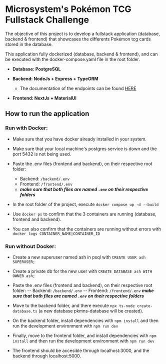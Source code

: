 
  

# Microsystem's Pokémon TCG Fullstack Challenge

  

  

The objective of this project is to develop a fullstack application (database, backend & frontend) that showcases the differents Pokémon tcg cards stored in the database.

  

This application fully dockerized (database, backend & frontend), and can be executed with the docker-compose.yaml file in the root folder.

  

  

- **Database: PostgreSQL**

  

  

- **Backend: NodeJs + Express + TypeORM**

    - The documentation of the endpoints can be found [HERE](https://documenter.getpostman.com/view/22098385/2sAYQiCoSk)

  

  

- **Frontend: NextJs + MaterialUI**

  

  

## How to run the application

  

  

### Run with Docker:

  

- Make sure that you have docker already installed in your system.

  

- Make sure that your local machine's postgres service is down and the port 5432 is not being used.

  

- Paste the .env files (frontend and backend), on their respective root folder:
    - Backend: `/backend/.env`
    - Frontend: `/frontend/.env`
    - ***make sure that both files are named `.env` on their respective folders***
  

- In the root folder of the project, execute ```docker compose up -d --build```

  

- Use ```docker ps``` to confirm that the 3 containers are running (database, frontend and backend).

  

- You can also confirm that the containers are running without errors with ```docker logs CONTAINER_NAME|CONTAINER_ID```

  

### Run without Docker:

  

- Create a new superuser named ash in psql with ```CREATE USER ash SUPERUSER;```

  

- Create a private db for the new user with ```CREATE DATABASE ash WITH OWNER ash;```
- Paste the .env files (frontend and backend), on their respective root folder:
-- Backend: `/backend/.env`
-- Frontend: `/frontend/.env`
***make sure that both files are named `.env` on their respective folders***

  

- Move to the backend folder, and there execute ```npx ts-node create-database.ts``` (a new database pkmns-database will be created).

  

- On the backend folder, install dependencies with ```npm install``` and then run the development environment with ```npm run dev```

  

- Finally, move to the frontend folder, and install dependencies with ```npm install``` and then run the development environment with ```npm run dev```

  

- The frontend should be accesible through localhost:3000, and the backend through localhost:5000.